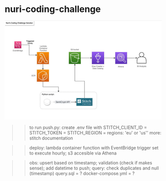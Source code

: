 # nuri-coding-challenge

![Solution's Archictecture](images/nuri-coding_challenge.jpeg)

>> to run push.py: create .env file with STITCH_CLIENT_ID = 
STITCH_TOKEN = 
STITCH_REGION = 
regions: 'eu' or 'us''
more: stitch documentation

>> deploy: lambda container function with EventBridge trigger set to execute hourly; s3 accesible via Athena

>> obs: upsert based on timestamp; validation (check if makes sense); add datetime to push; query: check duplicates and null (timestamp)
>> query.sql = ?
>> docker-compose.yml = ?
